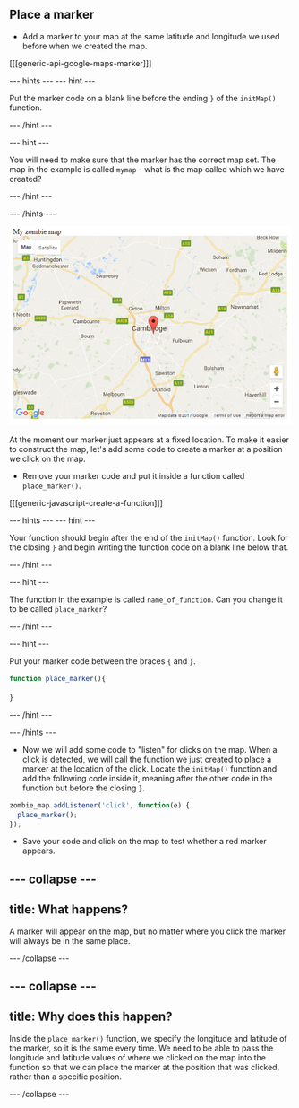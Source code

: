## Place a marker

+ Add a marker to your map at the same latitude and longitude we used before when we created the map.

[[[generic-api-google-maps-marker]]]

--- hints --- --- hint ---

Put the marker code on a blank line before the ending `}` of the `initMap()` function.

--- /hint ---

--- hint ---

You will need to make sure that the marker has the correct map set. The map in the example is called `mymap` - what is the map called which we have created?

--- /hint ---

--- /hints ---

![Cambridge with a marker on it](images/cambridge-marker.png)

At the moment our marker just appears at a fixed location. To make it easier to construct the map, let's add some code to create a marker at a position we click on the map.

+ Remove your marker code and put it inside a function called `place_marker()`.

[[[generic-javascript-create-a-function]]]

--- hints --- --- hint ---

Your function should begin after the end of the `initMap()` function. Look for the closing `}` and begin writing the function code on a blank line below that.

--- /hint ---

--- hint ---

The function in the example is called `name_of_function`. Can you change it to be called `place_marker`?

--- /hint ---

--- hint ---

Put your marker code between the braces `{` and `}`.

```javascript
function place_marker(){

}
```

--- /hint ---

--- /hints ---

+ Now we will add some code to "listen" for clicks on the map. When a click is detected, we will call the function we just created to place a marker at the location of the click. Locate the `initMap()` function and add the following code inside it, meaning after the other code in the function but before the closing `}`.

```javascript
zombie_map.addListener('click', function(e) {
  place_marker();
});
```

+ Save your code and click on the map to test whether a red marker appears.

--- collapse ---
---
title: What happens?
---

A marker will appear on the map, but no matter where you click the marker will always be in the same place.

--- /collapse ---

--- collapse ---
---
title: Why does this happen?
---

Inside the `place_marker()` function, we specify the longitude and latitude of the marker, so it is the same every time. We need to be able to pass the longitude and latitude values of where we clicked on the map into the function so that we can place the marker at the position that was clicked, rather than a specific position.

--- /collapse ---
